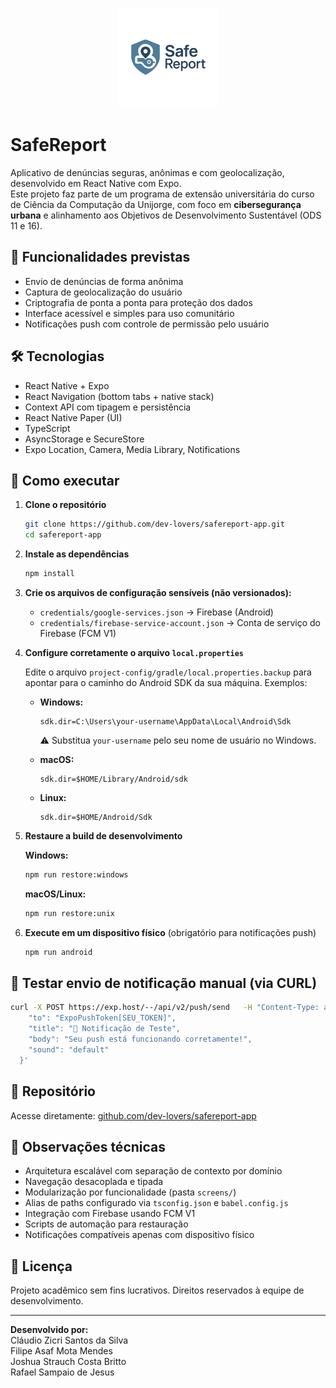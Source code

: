 <p align="center">
  <img src="./assets/logos/logo.png" alt="SafeReport Logo" height="160"/>
</p>

# SafeReport

Aplicativo de denúncias seguras, anônimas e com geolocalização, desenvolvido em React Native com Expo.  
Este projeto faz parte de um programa de extensão universitária do curso de Ciência da Computação da Unijorge, com foco em **cibersegurança urbana** e alinhamento aos Objetivos de Desenvolvimento Sustentável (ODS 11 e 16).

## 📱 Funcionalidades previstas

- Envio de denúncias de forma anônima
- Captura de geolocalização do usuário
- Criptografia de ponta a ponta para proteção dos dados
- Interface acessível e simples para uso comunitário
- Notificações push com controle de permissão pelo usuário

## 🛠️ Tecnologias

- React Native + Expo
- React Navigation (bottom tabs + native stack)
- Context API com tipagem e persistência
- React Native Paper (UI)
- TypeScript
- AsyncStorage e SecureStore
- Expo Location, Camera, Media Library, Notifications

## 🚀 Como executar

1. **Clone o repositório**

   ```bash
   git clone https://github.com/dev-lovers/safereport-app.git
   cd safereport-app
   ```

2. **Instale as dependências**

   ```bash
   npm install
   ```

3. **Crie os arquivos de configuração sensíveis (não versionados):**

   - `credentials/google-services.json` → Firebase (Android)
   - `credentials/firebase-service-account.json` → Conta de serviço do Firebase (FCM V1)

4. **Configure corretamente o arquivo `local.properties`**

   Edite o arquivo `project-config/gradle/local.properties.backup` para apontar para o caminho do Android SDK da sua máquina. Exemplos:

   - **Windows:**

     ```properties
     sdk.dir=C:\Users\your-username\AppData\Local\Android\Sdk
     ```

     ⚠️ Substitua `your-username` pelo seu nome de usuário no Windows.

   - **macOS:**

     ```properties
     sdk.dir=$HOME/Library/Android/sdk
     ```

   - **Linux:**

     ```properties
     sdk.dir=$HOME/Android/Sdk
     ```

5. **Restaure a build de desenvolvimento**

   **Windows:**

   ```bash
   npm run restore:windows
   ```

   **macOS/Linux:**

   ```bash
   npm run restore:unix
   ```

6. **Execute em um dispositivo físico** (obrigatório para notificações push)

   ```bash
   npm run android
   ```

## 📲 Testar envio de notificação manual (via CURL)

```bash
curl -X POST https://exp.host/--/api/v2/push/send   -H "Content-Type: application/json"   -d '{
    "to": "ExpoPushToken[SEU_TOKEN]",
    "title": "🔔 Notificação de Teste",
    "body": "Seu push está funcionando corretamente!",
    "sound": "default"
  }'
```

## 🔗 Repositório

Acesse diretamente: [github.com/dev-lovers/safereport-app](https://github.com/dev-lovers/safereport-app)

## 🧠 Observações técnicas

- Arquitetura escalável com separação de contexto por domínio
- Navegação desacoplada e tipada
- Modularização por funcionalidade (pasta `screens/`)
- Alias de paths configurado via `tsconfig.json` e `babel.config.js`
- Integração com Firebase usando FCM V1
- Scripts de automação para restauração
- Notificações compatíveis apenas com dispositivo físico

## 📄 Licença

Projeto acadêmico sem fins lucrativos. Direitos reservados à equipe de desenvolvimento.

---

**Desenvolvido por:**  
Cláudio Zicri Santos da Silva  
Filipe Asaf Mota Mendes  
Joshua Strauch Costa Britto  
Rafael Sampaio de Jesus
